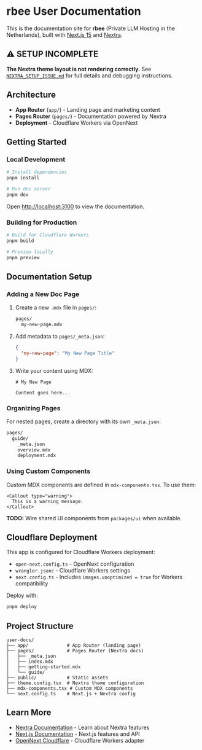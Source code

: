 # rbee User Documentation

This is the documentation site for **rbee** (Private LLM Hosting in the Netherlands), built with [Next.js 15](https://nextjs.org) and [Nextra](https://nextra.site).

## ⚠️ SETUP INCOMPLETE

**The Nextra theme layout is not rendering correctly.** See [`NEXTRA_SETUP_ISSUE.md`](./NEXTRA_SETUP_ISSUE.md) for full details and debugging instructions.

## Architecture

- **App Router** (`app/`) - Landing page and marketing content
- **Pages Router** (`pages/`) - Documentation powered by Nextra
- **Deployment** - Cloudflare Workers via OpenNext

## Getting Started

### Local Development

```bash
# Install dependencies
pnpm install

# Run dev server
pnpm dev
```

Open [http://localhost:3100](http://localhost:3100) to view the documentation.

### Building for Production

```bash
# Build for Cloudflare Workers
pnpm build

# Preview locally
pnpm preview
```

## Documentation Setup

### Adding a New Doc Page

1. Create a new `.mdx` file in `pages/`:
   ```bash
   pages/
     my-new-page.mdx
   ```

2. Add metadata to `pages/_meta.json`:
   ```json
   {
     "my-new-page": "My New Page Title"
   }
   ```

3. Write your content using MDX:
   ```mdx
   # My New Page
   
   Content goes here...
   ```

### Organizing Pages

For nested pages, create a directory with its own `_meta.json`:

```bash
pages/
  guide/
    _meta.json
    overview.mdx
    deployment.mdx
```

### Using Custom Components

Custom MDX components are defined in `mdx-components.tsx`. To use them:

```mdx
<Callout type="warning">
  This is a warning message.
</Callout>
```

**TODO:** Wire shared UI components from `packages/ui` when available.

## Cloudflare Deployment

This app is configured for Cloudflare Workers deployment:

- `open-next.config.ts` - OpenNext configuration
- `wrangler.jsonc` - Cloudflare Workers settings
- `next.config.ts` - Includes `images.unoptimized = true` for Workers compatibility

Deploy with:

```bash
pnpm deploy
```

## Project Structure

```
user-docs/
├── app/              # App Router (landing page)
├── pages/            # Pages Router (Nextra docs)
│   ├── _meta.json
│   ├── index.mdx
│   ├── getting-started.mdx
│   └── guide/
├── public/           # Static assets
├── theme.config.tsx  # Nextra theme configuration
├── mdx-components.tsx # Custom MDX components
└── next.config.ts    # Next.js + Nextra config
```

## Learn More

- [Nextra Documentation](https://nextra.site) - Learn about Nextra features
- [Next.js Documentation](https://nextjs.org/docs) - Next.js features and API
- [OpenNext Cloudflare](https://opennext.js.org/cloudflare) - Cloudflare Workers adapter
